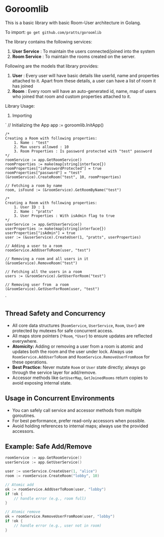 # Goroomlib

This is a basic library with basic Room-User architecture in Golang.

To import:
`go get github.com/pratts/goroomlib`

The library contains the following services:

1. **User Service** : To maintain the users connected/joined into the system
2. **Room Service** : To maintain the rooms created on the server.

Following are the models that library provides:

1. **User** : Every user will have basic details like userId, name and properties attached to it. Apart from these details, a user can have a list of room it has joined
2. **Room** : Every room will have an auto-generated id, name, map of users who joined that room and custom properties attached to it.

Library Usage:

1. Importing

`
// Initializing the App
app := goroomlib.InitApp()

    /*
    Creating a Room with following properties:
    	1. Name : "test"
    	2. Max users allowed : 10
    	3. Room Properties : Is password protected with "test" password
    */
    roomService := app.GetRoomService()
    roomProperties := make(map[string]interface{})
    roomProperties["isPasswordProtected"] = true
    roomProperties["password"] = "test"
    (&roomService).CreateRoom("test", 10, roomProperties)

    // Fetching a room by name
    room, isFound := (&roomService).GetRoomByName("test")

    /*
    Creating a Room with following properties:
    	1. User ID : 1
    	2. Name : "pratts"
    	3. User Properties : With isAdmin flag to true
    */
    userService := app.GetUserService()
    userProperties := make(map[string]interface{})
    userProperties["isAdmin"] = true
    user := (&userService).CreateUser(1, "pratts", userProperties)

    // Adding a user to a room
    roomService.AddUserToRoom(user, "test")

    // Removing a room and all users in it
    (&roomService).RemoveRoom("test")

    // Fetching all the users in a room
    users := (&roomService).GetUserForRoom("test")

    // Removing user from  a room
    (&roomService).GetUserForRoom(user, "test")

`

## Thread Safety and Concurrency

- All core data structures (`RoomService`, `UserService`, `Room`, `User`) are protected by mutexes for safe concurrent access.
- All maps store pointers (`*Room`, `*User`) to ensure updates are reflected everywhere.
- **Atomicity:** Adding or removing a user from a room is atomic and updates both the room and the user under lock. Always use `RoomService.AddUserToRoom` and `RoomService.RemoveUserFromRoom` for these operations.
- **Best Practice:** Never mutate `Room` or `User` state directly; always go through the service layer for add/remove.
- Accessor methods like `GetUserMap`, `GetJoinedRooms` return copies to avoid exposing internal state.

## Usage in Concurrent Environments

- You can safely call service and accessor methods from multiple goroutines.
- For best performance, prefer read-only accessors when possible.
- Avoid holding references to internal maps; always use the provided accessors.

## Example: Safe Add/Remove

```go
roomService := app.GetRoomService()
userService := app.GetUserService()

user := userService.CreateUser(1, "alice")
room := roomService.CreateRoom("lobby", 10)

// Atomic add
ok := roomService.AddUserToRoom(user, "lobby")
if !ok {
    // handle error (e.g., room full)
}

// Atomic remove
ok = roomService.RemoveUserFromRoom(user, "lobby")
if !ok {
    // handle error (e.g., user not in room)
}
```
